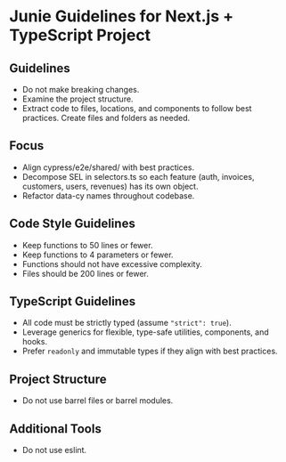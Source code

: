 # Junie Guidelines for Next.js + TypeScript Project

## Guidelines

- Do not make breaking changes.
- Examine the project structure. 
- Extract code to files, locations, and components to follow best practices. Create files and folders as needed.

## Focus

- Align cypress/e2e/shared/ with best practices. 
- Decompose SEL in selectors.ts so each feature (auth, invoices, customers, users, revenues) has its own object. 
- Refactor data-cy names throughout codebase.

## Code Style Guidelines

- Keep functions to 50 lines or fewer.
- Keep functions to 4 parameters or fewer.
- Functions should not have excessive complexity.
- Files should be 200 lines or fewer.

## TypeScript Guidelines

- All code must be strictly typed (assume `"strict": true`).
- Leverage generics for flexible, type-safe utilities, components, and hooks.
- Prefer `readonly` and immutable types if they align with best practices.

## Project Structure

- Do not use barrel files or barrel modules. 

## Additional Tools

- Do not use eslint.
